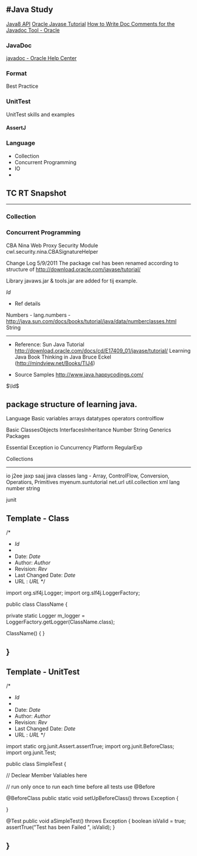 
#Java Study
-----------------------------
[Java8 API](https://docs.oracle.com/javase/8/docs/api/)
[Oracle Javase Tutorial](https://docs.oracle.com/javase/tutorial/)
[How to Write Doc Comments for the Javadoc Tool - Oracle](http://www.oracle.com/technetwork/articles/java/index-137868.html)

### JavaDoc
[javadoc - Oracle Help Center](https://docs.oracle.com/javase/8/docs/technotes/tools/windows/javadoc.html)

### Format
Best Practice

### UnitTest
UnitTest skills and examples
#### AssertJ

### Language

* Collection
* Concurrent Programming
* IO
*


## TC RT Snapshot
-----------------------------
### Collection
### Concurrent Programming
CBA Nina Web Proxy Security Module
cwl.security.nina.CBASignatureHelper



Change Log
5/9/2011 The package cwl has been renamed according to structure of http://download.oracle.com/javase/tutorial/


Library
javaws.jar & tools.jar are added for tij example.

$Id$

* Ref details

Numbers - lang.numbers - http://java.sun.com/docs/books/tutorial/java/data/numberclasses.html
String

-----------------------------------------------------------------

* Reference:
   Sun Java Tutorial   http://download.oracle.com/docs/cd/E17409_01/javase/tutorial/
   Learning Java       Book
   Thinking in Java    Bruce Eckel (http://mindview.net/Books/TIJ4)

* Source Samples
   http://www.java.happycodings.com/
   
   

 $\Id$ 

package structure of learning java.
-----------------------------------------------------------------

Language Basic
   variables
   arrays
   datatypes
   operators
   controlflow

Basic
   ClassesObjects
   InterfacesInheritance
   Number
   String
   Generics
   Packages

Essential
   Exception
   io
   Cuncurrency
   Platform
   RegularExp

Collections

-----------------------------------------------------------------
   
io
j2ee
   jaxp
   saaj
java
   classes
   lang     - Array, ControlFlow, Conversion, Operatiors, Primitives
myenum.suntutorial
net.url
util.collection
xml
lang
   number
   string



junit





Template - Class
-----------------------------------------------------------------

/*
 *  $Id$
 *
 *  Date: $Date$
 *  Author: $Author$
 *  Revision: $Rev$
 *  Last Changed Date: $Date$
 *  URL : $URL$
 */

import org.slf4j.Logger;
import org.slf4j.LoggerFactory;

public class ClassName {

   private static Logger m_logger = LoggerFactory.getLogger(ClassName.class);

   ClassName() {
   }

}
-----------------------------------------------------------------

Template - UnitTest
-----------------------------------------------------------------

/*
 *  $Id$
 *
 *  Date: $Date$
 *  Author: $Author$
 *  Revision: $Rev$
 *  Last Changed Date: $Date$
 *  URL : $URL$
 */
 
import static org.junit.Assert.assertTrue;
import org.junit.BeforeClass;
import org.junit.Test;

public class SimpleTest {

   // Declear Member Valiables here

   // run only once    to run each time before all tests use @Before

   @BeforeClass
   public static void setUpBeforeClass() throws Exception {

   }

   @Test
   public void aSimpleTest() throws Exception {
      boolean isValid = true;
      assertTrue("Test has been Failed ", isValid);
   }

}
-----------------------------------------------------------------
